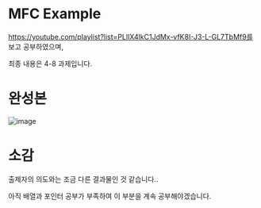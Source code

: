 # MFC Example
https://youtube.com/playlist?list=PLlIX4lkC1JdMx-vfK8I-J3-L-GL7TbMf9를 보고 공부하였으며,

최종 내용은 4-8 과제입니다.

# 완성본
![image](https://user-images.githubusercontent.com/76469276/221108057-35a6a3ac-aef3-4ec4-8dfe-723ea4615f21.png)


# 소감
출제자의 의도와는 조금 다른 결과물인 것 같습니다..

아직 배열과 포인터 공부가 부족하여 이 부분을 계속 공부해야겠습니다.
